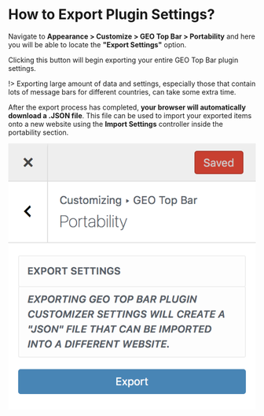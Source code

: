 # How to Export Plugin Settings?

Navigate to **Appearance > Customize > GEO Top Bar > Portability** and here you will be able to locate the **"Export Settings"** option.

Clicking this button will begin exporting your entire GEO Top Bar plugin settings. 

!> Exporting large amount of data and settings, especially those that contain lots of message bars for different countries, can take some extra time.

After the export process has completed, **your browser will automatically download a .JSON file**. This file can be used to import your exported items onto a new website using the **Import Settings** controller inside the portability section.

![Export Settings](img/export-settings_n09gwz.png)
